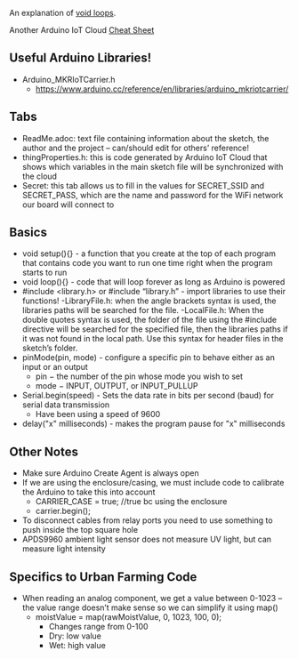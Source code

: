 An explanation of [void loops](https://roboticsbackend.com/arduino-setup-loop-functions-explained/).

Another Arduino IoT Cloud [Cheat Sheet](https://docs.arduino.cc/cloud/iot-cloud/tutorials/technical-reference) 

## Useful Arduino Libraries! 
- Arduino_MKRIoTCarrier.h 
	- https://www.arduino.cc/reference/en/libraries/arduino_mkriotcarrier/  

## Tabs 
- ReadMe.adoc: text file containing information about the sketch, the author and the project – can/should edit for others’ reference! 
- thingProperties.h: this is code generated by Arduino IoT Cloud that shows which variables in the main sketch file will be synchronized with the cloud 
- Secret: this tab allows us to fill in the values for SECRET_SSID and SECRET_PASS, which are the name and password for the WiFi network our board will connect to 

## Basics 
- void setup(){} - a function that you create at the top of each program that contains code you want to run one time right when the program starts to run 
- void loop(){} - code that will loop forever as long as Arduino is powered 
- #include <library.h> or #include “library.h” - import libraries to use their functions! 
	-LibraryFile.h: when the angle brackets syntax is used, the libraries paths will be searched for the file. 
	-LocalFile.h: When the double quotes syntax is used, the folder of the file using the #include directive will be searched for the specified file, then the libraries paths if it was not found in the local path. Use this syntax for header files in the sketch’s folder. 
- pinMode(pin, mode) - configure a specific pin to behave either as an input or an output 
	- pin − the number of the pin whose mode you wish to set 
	- mode − INPUT, OUTPUT, or INPUT_PULLUP 
- Serial.begin(speed) - Sets the data rate in bits per second (baud) for serial data transmission 
	- Have been using a speed of 9600 
- delay("x" milliseconds) - makes the program pause for "x" milliseconds

## Other Notes 
- Make sure Arduino Create Agent is always open 
- If we are using the enclosure/casing, we must include code to calibrate the Arduino to take this into account 
	- CARRIER_CASE = true; //true bc using the enclosure 
	- carrier.begin(); 
- To disconnect cables from relay ports you need to use something to push inside the top square hole 
- APDS9960 ambient light sensor does not measure UV light, but can measure light intensity 


## Specifics to Urban Farming Code 
- When reading an analog component, we get a value between 0-1023 – the value range doesn’t make sense so we can simplify it using map() 
	- moistValue = map(rawMoistValue, 0, 1023, 100, 0); 
		- Changes range from 0-100 
		- Dry: low value 
		- Wet: high value 